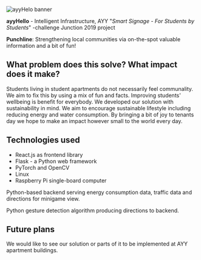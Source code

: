 ![ayyHelo banner](https://github.com/mariporko/junction2019/blob/master/junction-ayy/src/assets/ayyhello-banner.png)



**ayyHello** - Intelligent Infrastructure, AYY "*Smart Signage - For Students by Students*" -challenge Junction 2019 project

**Punchline**: Strengthening local communities via on-the-spot valuable information and a bit of fun!

## What problem does this solve? What impact does it make?

Students living in student apartments do not necessarily feel communality. We aim to fix this by using a mix of fun and facts. Improving students' wellbeing is benefit for everybody.
We developed our solution with sustainability in mind.
We aim to encourage sustainable lifestyle including reducing energy and water consumption.
By bringing a bit of joy to tenants day we hope to make an impact however small to the world every day.

## Technologies used

- React.js as frontend library
- Flask - a Python web framework
- PyTorch and OpenCV
- Linux
- Raspberry Pi single-board computer

Python-based backend serving energy consumption data, traffic data and directions for minigame view.

Python gesture detection algorithm producing directions to backend.

## Future plans

We would like to see our solution or parts of it to be implemented at AYY apartment buildings.
